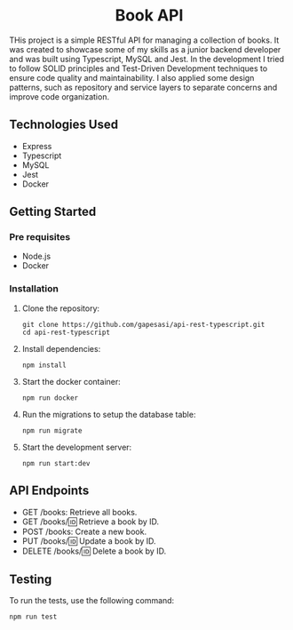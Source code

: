 <h1 align="center"> Book API </h2>

THis project is a simple RESTful API for managing a collection of books. It was created to showcase some of my skills as a junior backend developer and was built using Typescript, MySQL and Jest. In the development I tried to follow SOLID principles and Test-Driven Development techniques to ensure code quality and maintainability. I also applied some design patterns, such as repository and service layers to separate concerns and improve code organization.

## Technologies Used

- Express
- Typescript
- MySQL
- Jest
- Docker

## Getting Started

### Pre requisites

- Node.js
- Docker

### Installation

1. Clone the repository:

    ```shell
    git clone https://github.com/gapesasi/api-rest-typescript.git
    cd api-rest-typescript
    ```

2. Install dependencies:

    ```shell
    npm install
    ```

3. Start the docker container:

    ```shell
    npm run docker
    ```

4. Run the migrations to setup the database table:

    ```shell
    npm run migrate
    ```

5. Start the development server:

    ```shell
    npm run start:dev
    ```

## API Endpoints

- GET /books: Retrieve all books.
- GET /books/:id: Retrieve a book by ID.
- POST /books: Create a new book.
- PUT /books/:id: Update a book by ID.
- DELETE /books/:id: Delete a book by ID.

## Testing

To run the tests, use the following command:

```shell
npm run test
```

